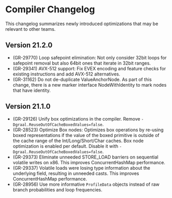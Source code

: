 # Compiler Changelog

This changelog summarizes newly introduced optimizations that may be relevant to other teams.

## Version 21.2.0
* (GR-29770) Loop safepoint elimination: Not only consider 32bit loops for safepoint removal but also 64bit ones
that iterate in 32bit ranges.
* (GR-29341) AVX-512 support: Fix EVEX encoding and feature checks for existing instructions and add AVX-512 
alternatives.
* (GR-31162) Do not de-duplicate ValueAnchorNode. As part of this change, there is a new marker interface
NodeWithIdentity to mark nodes that have identity.

## Version 21.1.0
* (GR-29126) Unify box optimizations in the compiler. Remove `-Dgraal.ReuseOutOfCacheBoxedValues=false`.
* (GR-28523) Optimize Box nodes: Optimizes box operations by re-using boxed representations 
if the value of the boxed primitive is outside of the cache range of the Int/Long/Short/Char caches.
Box node optimization is enabled per default. Disable it with `-Dgraal.ReuseOutOfCacheBoxedValues=false`.
* (GR-29373) Eliminate unneeded STORE_LOAD barriers on sequential volatile writes on x86.
This improves ConcurrentHashMap performance.
* (GR-29337) Volatile loads were losing type information about the underlying field, resulting in unneeded casts.
This improves ConcurrentHashMap performance.
* (GR-28956) Use more informative `ProfileData` objects instead of raw branch probabilities and loop frequencies.
